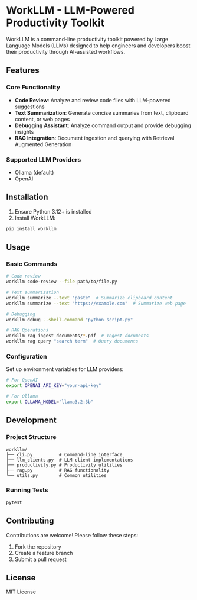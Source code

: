 # WorkLLM - LLM-Powered Productivity Toolkit

WorkLLM is a command-line productivity toolkit powered by Large Language Models (LLMs) designed to help engineers and developers boost their productivity through AI-assisted workflows.

## Features

### Core Functionality
- **Code Review**: Analyze and review code files with LLM-powered suggestions
- **Text Summarization**: Generate concise summaries from text, clipboard content, or web pages
- **Debugging Assistant**: Analyze command output and provide debugging insights
- **RAG Integration**: Document ingestion and querying with Retrieval Augmented Generation

### Supported LLM Providers
- Ollama (default)
- OpenAI

## Installation

1. Ensure Python 3.12+ is installed
2. Install WorkLLM:
```bash
pip install workllm
```

## Usage

### Basic Commands

```bash
# Code review
workllm code-review --file path/to/file.py

# Text summarization
workllm summarize --text "paste"  # Summarize clipboard content
workllm summarize --text "https://example.com"  # Summarize web page

# Debugging
workllm debug --shell-command "python script.py"

# RAG Operations
workllm rag ingest documents/*.pdf  # Ingest documents
workllm rag query "search term"  # Query documents
```

### Configuration

Set up environment variables for LLM providers:

```bash
# For OpenAI
export OPENAI_API_KEY="your-api-key"

# For Ollama
export OLLAMA_MODEL="llama3.2:3b"
```

## Development

### Project Structure

```
workllm/
├── cli.py          # Command-line interface
├── llm_clients.py  # LLM client implementations
├── productivity.py # Productivity utilities
├── rag.py          # RAG functionality
└── utils.py        # Common utilities
```

### Running Tests

```bash
pytest
```

## Contributing

Contributions are welcome! Please follow these steps:

1. Fork the repository
2. Create a feature branch
3. Submit a pull request

## License

MIT License
